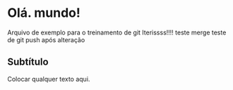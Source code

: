 # Olá. mundo!

Arquivo de exemplo para o treinamento de git Iterissss!!!!
teste merge
teste de git push após alteração
## Subtítulo

Colocar qualquer texto aqui.
